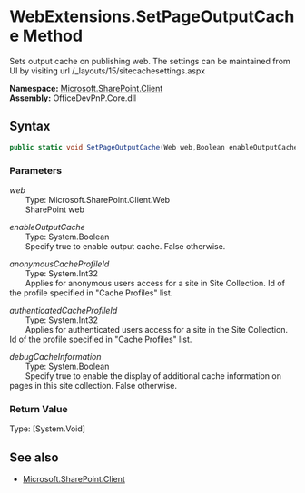 # WebExtensions.SetPageOutputCache Method  
Sets output cache on publishing web. The settings can be maintained from UI by visiting url /_layouts/15/sitecachesettings.aspx  

**Namespace:** [Microsoft.SharePoint.Client](Microsoft.SharePoint.Client.md)  
**Assembly:** OfficeDevPnP.Core.dll  
## Syntax
```C#
public static void SetPageOutputCache(Web web,Boolean enableOutputCache,Int32 anonymousCacheProfileId,Int32 authenticatedCacheProfileId,Boolean debugCacheInformation)
```
### Parameters
*web*  
&emsp;&emsp;Type: Microsoft.SharePoint.Client.Web  
&emsp;&emsp;SharePoint web  
  
*enableOutputCache*  
&emsp;&emsp;Type: System.Boolean  
&emsp;&emsp;Specify true to enable output cache. False otherwise.  
  
*anonymousCacheProfileId*  
&emsp;&emsp;Type: System.Int32  
&emsp;&emsp;Applies for anonymous users access for a site in Site Collection. Id of the profile specified in "Cache Profiles" list.  
  
*authenticatedCacheProfileId*  
&emsp;&emsp;Type: System.Int32  
&emsp;&emsp;Applies for authenticated users access for a site in the Site Collection. Id of the profile specified in "Cache Profiles" list.  
  
*debugCacheInformation*  
&emsp;&emsp;Type: System.Boolean  
&emsp;&emsp;Specify true to enable the display of additional cache information on pages in this site collection. False otherwise.  
  
### Return Value
Type: [System.Void]  

## See also
- [Microsoft.SharePoint.Client](Microsoft.SharePoint.Client.md)
